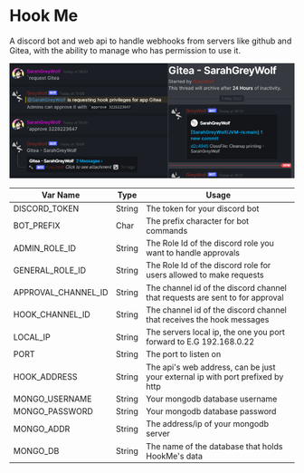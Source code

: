 # Hook Me

A discord bot and web api to handle webhooks from servers like github and Gitea, with the ability to manage who has permission to use it.

![Image of working bot funcionality](https://github.com/sarahgreywolf/HookMe/raw/main/assets/preview.png)

Var Name            | Type   | Usage
--------------------|--------|--------
DISCORD_TOKEN       | String | The token for your discord bot
BOT_PREFIX          | Char   | The prefix character for bot commands
ADMIN_ROLE_ID       | String | The Role Id of the discord role you want to handle approvals
GENERAL_ROLE_ID     | String | The Role Id of the discord role for users allowed to make requests
APPROVAL_CHANNEL_ID | String | The channel id of the discord channel that requests are sent to for approval
HOOK_CHANNEL_ID     | String | The channel id of the discord channel that receives the hook messages
LOCAL_IP            | String | The servers local ip, the one you port forward to E.G 192.168.0.22
PORT                | String | The port to listen on
HOOK_ADDRESS        | String | The api's web address, can be just your external ip with port prefixed by http
MONGO_USERNAME      | String | Your mongodb database username
MONGO_PASSWORD      | String | Your mongodb database password
MONGO_ADDR          | String | The address/ip of your mongodb server
MONGO_DB            | String | The name of the database that holds HookMe's data
